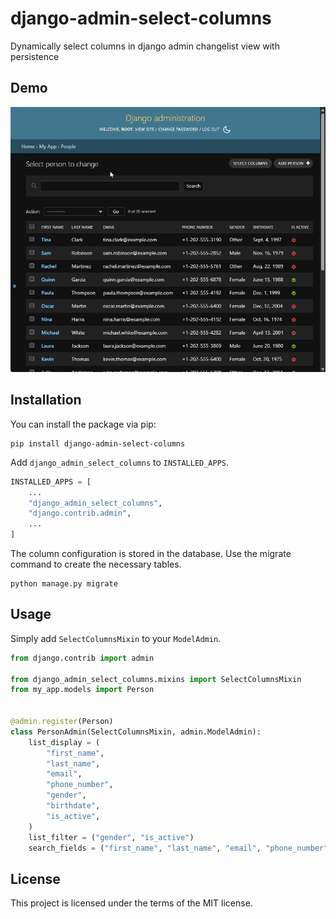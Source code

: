 # django-admin-select-columns

Dynamically select columns in django admin changelist view with persistence

## Demo

![Demo](https://raw.githubusercontent.com/sandbox-pokhara/django-admin-select-columns/master/demo.gif)

## Installation

You can install the package via pip:

```
pip install django-admin-select-columns
```

Add `django_admin_select_columns` to `INSTALLED_APPS`.

```py
INSTALLED_APPS = [
    ...
    "django_admin_select_columns",
    "django.contrib.admin",
    ...
]
```

The column configuration is stored in the database. Use the migrate command to create the necessary tables.

```
python manage.py migrate
```

## Usage

Simply add `SelectColumnsMixin` to your `ModelAdmin`.

```python
from django.contrib import admin

from django_admin_select_columns.mixins import SelectColumnsMixin
from my_app.models import Person


@admin.register(Person)
class PersonAdmin(SelectColumnsMixin, admin.ModelAdmin):
    list_display = (
        "first_name",
        "last_name",
        "email",
        "phone_number",
        "gender",
        "birthdate",
        "is_active",
    )
    list_filter = ("gender", "is_active")
    search_fields = ("first_name", "last_name", "email", "phone_number")

```

## License

This project is licensed under the terms of the MIT license.
